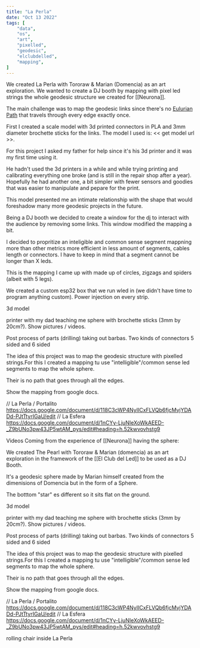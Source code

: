 ```yaml
---
title: "La Perla"
date: "Oct 13 2022"
tags: [
    "data",
    "os",
    "art",
    "pixelled",
    "geodesic",
    "elclubdelled",
    "mapping",
]
---
```


We created La Perla with Tororaw & Marian (Domencia) as an art exploration. We
wanted to create a DJ booth by mapping with pixel led strings the whole
geodesic structure we created for [[Neurona]].

The main challenge was to map the geodesic links since there's no [Eulurian
Path](https://en.wikipedia.org/wiki/Eulerian_path) that travels through every
edge exactly once.

First I created a scale model with 3d printed connectors in PLA and 3mm
diameter brochette sticks for the links. The model I used is: << get model url >>.

For this project I asked my father for help since it's his 3d printer and it
was my first time using it.

He hadn't used the 3d printers in a while and while trying printing and
calibrating everything one broke (and is still in the repair shop after a
year). Hopefully he had another one, a bit simpler with fewer sensors and
goodies that was easier to manipulate and pepare for the print.

This model presented me an intimate relationship with the shape that would
foreshadow many more geodesic projects in the future.

Being a DJ booth we decided to create a window for the dj to interact with the
audience by removing some links. This window modified the mapping a bit.

I decided to propritize an inteligible and common sense segment mappning more
than other metrics more efficient in less amount of segments, cables length or
connectors. I have to keep in mind that a segment cannot be longer than X leds.

This is the mapping I came up with made up of circles, zigzags and spiders
(albeit with 5 legs).

We created a custom esp32 box that we run wled in (we didn't have time to
program anything custom). Power injection on every strip.


3d model

printer with my dad teaching me
sphere with brochette sticks (3mm by 20cm?).
Show pictures / videos.

Post process of parts (drilling) taking out barbas.
Two kinds of connectors 5 sided and 6 sided



The idea of this project was to map the geodesic structure with pixelled
strings.For this I created a mapping tu use "intelligible"/common sense led
segments to map the whole sphere.


Their is no path that goes through all the edges.

Show the mapping from google docs.

// La Perla / Portalito https://docs.google.com/document/d/118C3cWP4NyIICxFLVQb6fjcMvjYDADd-PJtTtyrIGaU/edit
// La Esfera https://docs.google.com/document/d/1nCYy-LjuNIeXoWkAEED-_Z9bUNo3pw43JP5wtAM_pys/edit#heading=h.52kwvovhstg9



Videos
Coming from the experience of [[Neurona]] having the sphere:

We created The Pearl with Tororaw & Marian (domencia) as an art exploration in
the framework of the [[El Club del Led]] to be used as a DJ Booth.

It's a geodesic sphere made by Marian himself created from the dimenisions of
Domencia but in the form of a Sphere.

The botttom "star" es different so it sits flat on the ground.


3d model

printer with my dad teaching me
sphere with brochette sticks (3mm by 20cm?).
Show pictures / videos.

Post process of parts (drilling) taking out barbas.
Two kinds of connectors 5 sided and 6 sided



The idea of this project was to map the geodesic structure with pixelled
strings.For this I created a mapping tu use "intelligible"/common sense led
segments to map the whole sphere.


Their is no path that goes through all the edges.

Show the mapping from google docs.

// La Perla / Portalito https://docs.google.com/document/d/118C3cWP4NyIICxFLVQb6fjcMvjYDADd-PJtTtyrIGaU/edit
// La Esfera https://docs.google.com/document/d/1nCYy-LjuNIeXoWkAEED-_Z9bUNo3pw43JP5wtAM_pys/edit#heading=h.52kwvovhstg9

rolling chair inside La Perla




